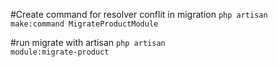 #Create command for resolver conflit in migration
<code>php artisan make:command MigrateProductModule</code>

#run migrate with artisan
<code>php artisan module:migrate-product</code>
